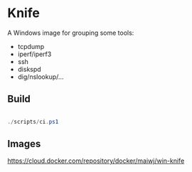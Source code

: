 # Knife

A Windows image for grouping some tools:

- tcpdump
- iperf/iperf3
- ssh
- diskspd
- dig/nslookup/...

## Build

``` powershell

./scripts/ci.ps1

```

## Images

https://cloud.docker.com/repository/docker/maiwj/win-knife
